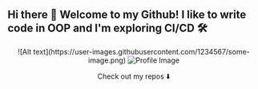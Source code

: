 <p align="center">
   <h2> Hi there 👋 Welcome to my Github! I like to write code in OOP and I'm exploring CI/CD 🛠️ </h2>
</p>

<p align="center">
  ![Alt text](https://user-images.githubusercontent.com/1234567/some-image.png)
  <img src="your-image-url-here" alt="Profile Image" />
</p>

<p align="center">
  Check out my repos ⬇️
</p>
